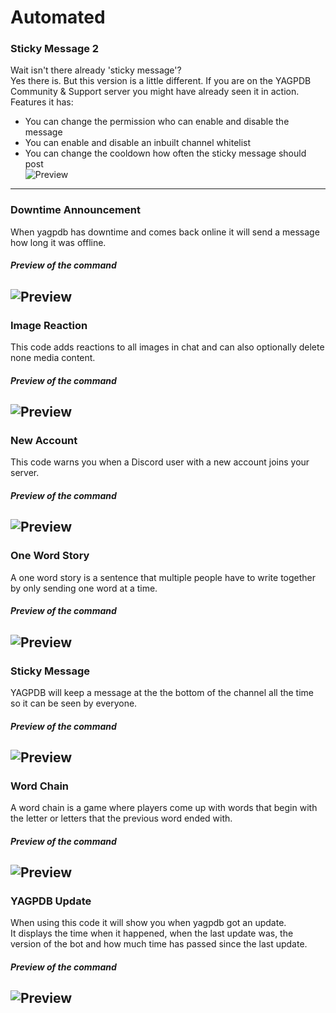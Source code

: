 # Automated

### Sticky Message 2
Wait isn't there already 'sticky message'?  
Yes there is. But this version is a little different. If you are on the YAGPDB Community & Support server you might have already seen it in action.  
Features it has:
- You can change the permission who can enable and disable the message  
- You can enable and disable an inbuilt channel whitelist  
- You can change the cooldown how often the sticky message should post  
![Preview](https://i.imgur.com/ohRubPw.gif)  
---

### Downtime Announcement
When yagpdb has downtime and comes back online it will send a message how long it was offline.  

#### *Preview of the command*  
![Preview](https://i.imgur.com/59W62tC.png)  
---

### Image Reaction
This code adds reactions to all images in chat and can also optionally delete none media content.  

#### *Preview of the command*  
![Preview](https://i.imgur.com/4xvBJeo.gif)  
---


### New Account
This code warns you when a Discord user with a new account joins your server.  

#### *Preview of the command*  
![Preview](https://i.imgur.com/rWYhtzr.png)  
---


### One Word Story
A one word story is a sentence that multiple people have to write together by only sending one word at a time.  

#### *Preview of the command*  
![Preview](https://i.imgur.com/RVBxK4T.png)  
---


### Sticky Message
YAGPDB will keep a message at the the bottom of the channel all the time so it can be seen by everyone.  

#### *Preview of the command*  
![Preview](https://i.imgur.com/8S0TSa7.gif)  
---


### Word Chain
A word chain is a game where players come up with words that begin with the letter or letters that the previous word ended with.  

#### *Preview of the command*  
![Preview](https://i.imgur.com/4f7iLsL.gif)  
---

### YAGPDB Update
When using this code it will show you when yagpdb got an update.  
It displays the time when it happened, when the last update was, the version of the bot and how much time has passed since the last update.  

#### *Preview of the command*  
![Preview](https://i.imgur.com/Mo6NR2V.png)  
---